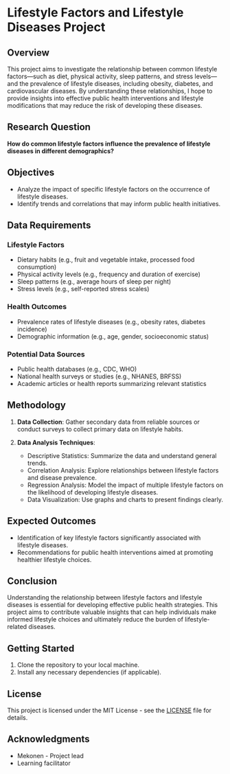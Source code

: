 # Lifestyle Factors and Lifestyle Diseases Project

## Overview

This project aims to investigate the relationship between common lifestyle factors—such as diet, physical activity, sleep patterns, and stress levels—and the prevalence of lifestyle diseases, including obesity, diabetes, and cardiovascular diseases. By understanding these relationships, I hope to provide insights into effective public health interventions and lifestyle modifications that may reduce the risk of developing these diseases.

## Research Question

**How do common lifestyle factors influence the prevalence of lifestyle diseases in different demographics?**

## Objectives

- Analyze the impact of specific lifestyle factors on the occurrence of lifestyle diseases.
- Identify trends and correlations that may inform public health initiatives.

## Data Requirements

### Lifestyle Factors
- Dietary habits (e.g., fruit and vegetable intake, processed food consumption)
- Physical activity levels (e.g., frequency and duration of exercise)
- Sleep patterns (e.g., average hours of sleep per night)
- Stress levels (e.g., self-reported stress scales)

### Health Outcomes
- Prevalence rates of lifestyle diseases (e.g., obesity rates, diabetes incidence)
- Demographic information (e.g., age, gender, socioeconomic status)

### Potential Data Sources
- Public health databases (e.g., CDC, WHO)
- National health surveys or studies (e.g., NHANES, BRFSS)
- Academic articles or health reports summarizing relevant statistics

## Methodology

1. **Data Collection**: Gather secondary data from reliable sources or conduct surveys to collect primary data on lifestyle habits.
  
2. **Data Analysis Techniques**:
   - Descriptive Statistics: Summarize the data and understand general trends.
   - Correlation Analysis: Explore relationships between lifestyle factors and disease prevalence.
   - Regression Analysis: Model the impact of multiple lifestyle factors on the likelihood of developing lifestyle diseases.
   - Data Visualization: Use graphs and charts to present findings clearly.

## Expected Outcomes

- Identification of key lifestyle factors significantly associated with lifestyle diseases.
- Recommendations for public health interventions aimed at promoting healthier lifestyle choices.

## Conclusion

Understanding the relationship between lifestyle factors and lifestyle diseases is essential for developing effective public health strategies. This project aims to contribute valuable insights that can help individuals make informed lifestyle choices and ultimately reduce the burden of lifestyle-related diseases.

## Getting Started

1. Clone the repository to your local machine.
2. Install any necessary dependencies (if applicable).

## License

This project is licensed under the MIT License - see the [LICENSE](LICENSE) file for details.

## Acknowledgments

- Mekonen - Project lead
- Learning facilitator 

